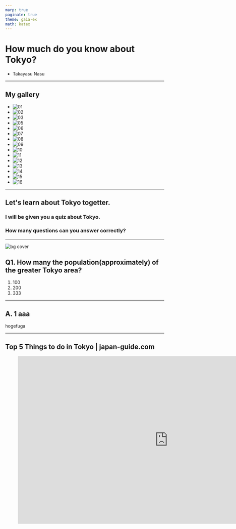 ```yaml
---
marp: true
paginate: true
theme: gaia-ex
math: katex
---
```


<!-- _class: first -->

# How much do you know about Tokyo?

- Takayasu Nasu

---

<!-- _class: gallery -->

## My gallery

- ![01](./gallery/01.jpg)
- ![02](./gallery/02.jpg)
- ![03](./gallery/03.jpg)
- ![05](./gallery/05.jpg)
- ![06](./gallery/06.jpg)
- ![07](./gallery/07.jpg)
- ![08](./gallery/08.jpg)
- ![09](./gallery/09.jpg)
- ![10](./gallery/10.jpg)
- ![11](./gallery/11.jpg)
- ![12](./gallery/12.jpg)
- ![13](./gallery/13.jpg)
- ![14](./gallery/14.jpg)
- ![15](./gallery/15.jpg)
- ![16](./gallery/16.jpg)


---

<!-- _class: gallery none -->

## Let's learn about Tokyo togetter.

### I will be given you a quiz about Tokyo.

### How many questions can you answer correctly?

---

<!-- _class: q -->

![bg cover](https://images.unsplash.com/Ys-DBJeX0nE.JPG?ixid=MnwxMjA3fDB8MHxwaG90by1wYWdlfHx8fGVufDB8fHx8&ixlib=rb-1.2.1)

## Q1. How many the population(approximately) of the greater Tokyo area?

1. 100
1. 200
3. 333

---

<!-- _class: a -->

## A. 1 aaa

hogefuga


---


<!-- _class: youtube none -->

## Top 5 Things to do in Tokyo | japan-guide.com

<figure>
  <iframe width="950" height="530" src="https://www.youtube.com/embed/Hr_TbL5ejuQ" title="YouTube video player" frameborder="0" allow="accelerometer; autoplay; clipboard-write; encrypted-media; gyroscope; picture-in-picture" allowfullscreen></iframe>
</figure>
